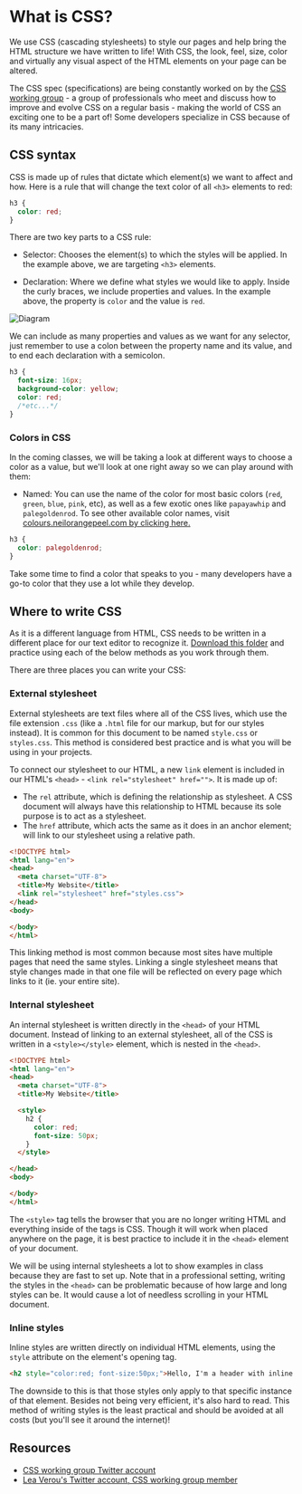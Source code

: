 # What is CSS?
We use CSS (cascading stylesheets) to style our pages and help bring the HTML structure we have written to life! With CSS, the look, feel, size, color and virtually any visual aspect of the HTML elements on your page can be altered. 

The CSS spec (specifications) are being constantly worked on by the [CSS working group](https://www.w3.org/Style/CSS/members.en.php3) - a group of professionals who meet and discuss how to improve and evolve CSS on a regular basis - making the world of CSS an exciting one to be a part of! Some developers specialize in CSS because of its many intricacies.

## CSS syntax
CSS is made up of rules that dictate which element(s) we want to affect and how. Here is a rule that will change the text color of all  `<h3>` elements to red:

```css
h3 {
  color: red;
}
```

There are two key parts to a CSS rule: 
* Selector: Chooses the element(s) to which the styles will be applied. In the example above, we are targeting `<h3>` elements.

* Declaration: Where we define what styles we would like to apply. Inside the curly braces, we include properties and values. In the example above, the property is `color` and the value is `red`.

![Diagram](https://hychalknotes.s3.amazonaws.com/diagrams.png)

We can include as many properties and values as we want for any selector, just remember to use a colon between the property name and its value, and to end each declaration with a semicolon.

```css
h3 {
  font-size: 16px;
  background-color: yellow;
  color: red;
  /*etc...*/
}
```


### Colors in CSS

In the coming classes, we will be taking a look at different ways to choose a color as a value, but we'll look at one right away so we can play around with them:

* Named: You can use the name of the color for most basic colors (`red`, `green`, `blue`, `pink`, etc), as well as a few exotic ones like `papayawhip` and `palegoldenrod`. To see other available color names, visit [colours.neilorangepeel.com by clicking here.](http://colours.neilorangepeel.com/)

```css
h3 {
  color: palegoldenrod;
}
```

Take some time to find a color that speaks to you - many developers have a go-to color that they use a lot while they develop. 

## Where to write CSS

As it is a different language from HTML, CSS needs to be written in a different place for our text editor to recognize it. [Download this folder](https://hychalknotes.s3.amazonaws.com/writing-css--conEd.zip) and practice using each of the below methods as you work through them.

There are three places you can write your CSS:


### External stylesheet

External stylesheets are text files where all of the CSS lives, which use the file extension `.css` (like a `.html` file for our markup, but for our styles instead). It is common for this document to be named `style.css` or `styles.css`. This method is considered best practice and is what you will be using in your projects.

To connect our stylesheet to our HTML, a new `link` element is included in our HTML's `<head>` - `<link rel="stylesheet" href="">`. It is made up of:
* The `rel` attribute, which is defining the relationship as stylesheet. A CSS document will always have this relationship to HTML because its sole purpose is to act as a stylesheet.
* The `href` attribute, which acts the same as it does in an anchor element; will link to our stylesheet using a relative path.

```html
<!DOCTYPE html>
<html lang="en">
<head>
  <meta charset="UTF-8">
  <title>My Website</title>
  <link rel="stylesheet" href="styles.css">
</head>
<body>

</body>
</html>
```

This linking method is most common because most sites have multiple pages that need the same styles. Linking a single stylesheet means that style changes made in that one file will be reflected on every page which links to it (ie. your entire site).


### Internal stylesheet

An internal stylesheet is written directly in the `<head>` of your HTML document. Instead of linking to an external stylesheet, all of the CSS is written in a `<style></style>` element, which is nested in the `<head>`.

```html
<!DOCTYPE html>
<html lang="en">
<head>
  <meta charset="UTF-8">
  <title>My Website</title>

  <style>
    h2 {
      color: red;
      font-size: 50px;
    }
  </style>

</head>
<body>

</body>
</html>
```

The `<style>` tag tells the browser that you are no longer writing HTML and everything inside of the tags is CSS. Though it will work when placed anywhere on the page, it is best practice to include it in the `<head>` element of your document.

We will be using internal stylesheets a lot to show examples in class because they are fast to set up. Note that in a professional setting, writing the styles in the `<head>` can be problematic because of how large and long styles can be. It would cause a lot of needless scrolling in your HTML document.


### Inline styles

Inline styles are written directly on individual HTML elements, using the `style` attribute on the element's opening tag.

```html
<h2 style="color:red; font-size:50px;">Hello, I'm a header with inline styles</h2>
```

The downside to this is that those styles only apply to that specific instance of that element. Besides not being very efficient, it's also hard to read. This method of writing styles is the least practical and should be avoided at all costs (but you'll see it around the internet)!


## Resources
* [CSS working group Twitter account](https://twitter.com/csswg?lang=en)
* [Lea Verou's Twitter account, CSS working group member](https://twitter.com/LeaVerou?lang=en)
